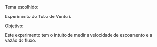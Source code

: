 Tema escolhido:

Experimento do Tubo de Venturi.

Objetivo:

Este experimento tem o intuito de medir a velocidade de escoamento e a vazão do fluxo.
